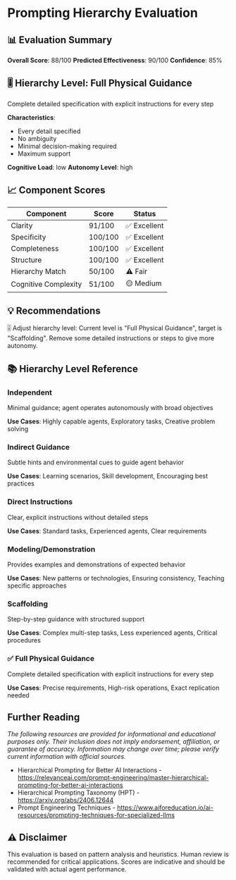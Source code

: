 # Prompting Hierarchy Evaluation

## 📊 Evaluation Summary

**Overall Score**: 88/100
**Predicted Effectiveness**: 90/100
**Confidence**: 85%

## 🎚️ Hierarchy Level: Full Physical Guidance

Complete detailed specification with explicit instructions for every step

**Characteristics**:
- Every detail specified
- No ambiguity
- Minimal decision-making required
- Maximum support

**Cognitive Load**: low
**Autonomy Level**: high

## 📈 Component Scores

| Component | Score | Status |
|-----------|-------|--------|
| Clarity | 91/100 | ✅ Excellent |
| Specificity | 100/100 | ✅ Excellent |
| Completeness | 100/100 | ✅ Excellent |
| Structure | 100/100 | ✅ Excellent |
| Hierarchy Match | 50/100 | ⚠️ Fair |
| Cognitive Complexity | 51/100 | 🟡 Medium |

## 💡 Recommendations

🎚️ Adjust hierarchy level: Current level is "Full Physical Guidance", target is "Scaffolding". Remove some detailed instructions or steps to give more autonomy.

## 📚 Hierarchy Level Reference

### Independent
Minimal guidance; agent operates autonomously with broad objectives

**Use Cases**: Highly capable agents, Exploratory tasks, Creative problem solving

### Indirect Guidance
Subtle hints and environmental cues to guide agent behavior

**Use Cases**: Learning scenarios, Skill development, Encouraging best practices

### Direct Instructions
Clear, explicit instructions without detailed steps

**Use Cases**: Standard tasks, Experienced agents, Clear requirements

### Modeling/Demonstration
Provides examples and demonstrations of expected behavior

**Use Cases**: New patterns or technologies, Ensuring consistency, Teaching specific approaches

### Scaffolding
Step-by-step guidance with structured support

**Use Cases**: Complex multi-step tasks, Less experienced agents, Critical procedures

### ✅ Full Physical Guidance
Complete detailed specification with explicit instructions for every step

**Use Cases**: Precise requirements, High-risk operations, Exact replication needed


## Further Reading

*The following resources are provided for informational and educational purposes only. Their inclusion does not imply endorsement, affiliation, or guarantee of accuracy. Information may change over time; please verify current information with official sources.*

- Hierarchical Prompting for Better AI Interactions - https://relevanceai.com/prompt-engineering/master-hierarchical-prompting-for-better-ai-interactions
- Hierarchical Prompting Taxonomy (HPT) - https://arxiv.org/abs/2406.12644
- Prompt Engineering Techniques - https://www.aiforeducation.io/ai-resources/prompting-techniques-for-specialized-llms



## ⚠️ Disclaimer
This evaluation is based on pattern analysis and heuristics. Human review is recommended for critical applications. Scores are indicative and should be validated with actual agent performance.
